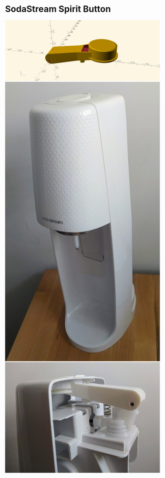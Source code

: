 SodaStream Spirit Button
========================

![Button](https://raw.githubusercontent.com/qoobaa/sodastream-spirit/main/button.png)
![Picture 1](https://raw.githubusercontent.com/qoobaa/sodastream-spirit/main/image1.jpg)
![Picture 2](https://raw.githubusercontent.com/qoobaa/sodastream-spirit/main/image2.jpg)
